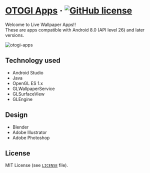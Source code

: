 # [OTOGI Apps](https://play.google.com/store/apps/developer?id=OTOGI) &middot; [![GitHub license](https://img.shields.io/badge/license-MIT-blue.svg)](https://github.com/pgming-life/android-apps/blob/main/LICENSE)

Welcome to Live Wallpaper Apps!!  
These are apps compatible with Android 8.0 (API level 26) and later versions.  

![otogi-apps](https://user-images.githubusercontent.com/84230279/126890509-42b46587-8fe3-48ad-9bb6-ff0861248b38.png)

## Technology used

* Android Studio
* Java
* OpenGL ES 1.x
* GLWallpaperService
* GLSurfaceView
* GLEngine

## Design

* Blender
* Adobe Illustrator
* Adobe Photoshop

## License

MIT License (see [`LICENSE`](/LICENSE) file).
